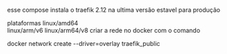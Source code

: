 esse compose instala o traefik 2.12 na ultima versão estavel para produção

plataformas 
linux/amd64 	
linux/arm/v6
linux/arm64/v8
criar a rede no docker com o comando 

docker network create --driver=overlay traefik_public
